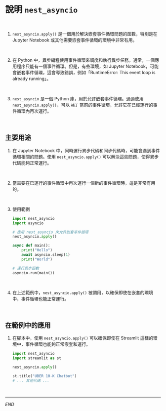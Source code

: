 # 說明 `nest_asyncio`

<br>

1. `nest_asyncio.apply()` 是一個用於解決嵌套事件循環問題的函數，特別是在 Jupyter Notebook 或其他需要嵌套事件循環的環境中非常有用。

<br>

2. 在 Python 中，異步編程使用事件循環來調度和執行異步任務。通常，一個應用程序只能有一個事件循環。但是，有些環境，如 Jupyter Notebook，可能會嵌套事件循環，這會導致錯誤，例如「RuntimeError: This event loop is already running」。

<br>

3. `nest_asyncio` 是一個 Python 庫，用於允許嵌套事件循環。通過使用 `nest_asyncio.apply()`，可以 `補丁` 當前的事件循環，允許它在已經運行的事件循環內再次運行。

<br>

## 主要用途

1. 在 Jupyter Notebook 中，同時運行異步代碼和同步代碼時，可能會遇到事件循環相關的問題。使用 `nest_asyncio.apply()` 可以解決這些問題，使得異步代碼能夠正常運行。

<br>

2. 當需要在已運行的事件循環中再次運行一個新的事件循環時，這是非常有用的。

<br>

3. 使用範例

    ```python
    import nest_asyncio
    import asyncio

    # 應用 nest_asyncio 來允許嵌套事件循環
    nest_asyncio.apply()

    async def main():
        print("Hello")
        await asyncio.sleep(1)
        print("World")

    # 運行異步函數
    asyncio.run(main())
    ```

<br>

4. 在上述範例中，`nest_asyncio.apply()` 被調用，以確保即使在嵌套的環境中，事件循環也能正常運行。

<br>

## 在範例中的應用

1. 在腳本中，使用 `nest_asyncio.apply()` 可以確保即使在 Streamlit 這樣的環境中，事件循環也能夠正常嵌套和運行。

    ```python
    import nest_asyncio
    import streamlit as st

    nest_asyncio.apply()

    st.title("UBER 10-K Chatbot")
    # ... 其他代碼 ...
    ```

<br>

___

_END_